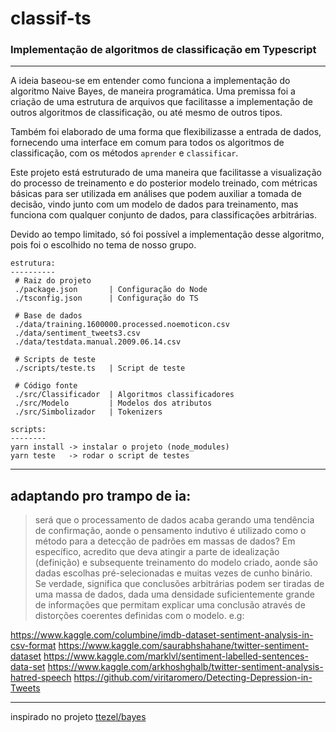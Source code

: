 # classif-ts
### Implementação de algoritmos de classificação em Typescript

---
A ideia baseou-se em entender como funciona a implementação do algoritmo Naive Bayes, de maneira programática. Uma premissa foi a criação de uma estrutura de arquivos que facilitasse a implementação de outros algoritmos de classificação, ou até mesmo de outros tipos.

Também foi elaborado de uma forma que flexibilizasse a entrada de dados, fornecendo uma interface em comum para todos os algoritmos de classificação, com os métodos `aprender` e `classificar`.

Este projeto está estruturado de uma maneira que facilitasse a visualização do processo de treinamento e do posterior modelo treinado, com métricas básicas para ser utilizada em análises que podem auxiliar a tomada de decisão, vindo junto com um modelo de dados para treinamento, mas funciona com qualquer conjunto de dados, para classificações arbitrárias.

Devido ao tempo limitado, só foi possível a implementação desse algoritmo, pois foi o escolhido no tema de nosso grupo.


```
estrutura:
----------
 # Raiz do projeto
 ./package.json       | Configuração do Node
 ./tsconfig.json      | Configuração do TS

 # Base de dados
 ./data/training.1600000.processed.noemoticon.csv
 ./data/sentiment_tweets3.csv
 ./data/testdata.manual.2009.06.14.csv

 # Scripts de teste
 ./scripts/teste.ts   | Script de teste

 # Código fonte 
 ./src/Classificador  | Algoritmos classificadores
 ./src/Modelo         | Modelos dos atributos
 ./src/Simbolizador   | Tokenizers

scripts:
--------
yarn install -> instalar o projeto (node_modules)
yarn teste   -> rodar o script de testes
```

---
## adaptando pro trampo de ia:

> será que o processamento de dados acaba gerando uma
> tendência de confirmação, aonde o pensamento
> indutivo é utilizado como o método para a detecção de
> padrões em massas de dados? Em específico, acredito que 
> deva atingir a parte de idealização (definição) 
> e subsequente treinamento do modelo criado, aonde são dadas 
> escolhas pré-selecionadas e muitas vezes de cunho binário.
> Se verdade, significa que conclusões arbitrárias podem ser
> tiradas de uma massa de dados, dada uma densidade suficientemente
> grande de informações que permitam explicar uma conclusão através
> de distorções coerentes definidas com o modelo.
> e.g:

https://www.kaggle.com/columbine/imdb-dataset-sentiment-analysis-in-csv-format
https://www.kaggle.com/saurabhshahane/twitter-sentiment-dataset
https://www.kaggle.com/marklvl/sentiment-labelled-sentences-data-set
https://www.kaggle.com/arkhoshghalb/twitter-sentiment-analysis-hatred-speech
https://github.com/viritaromero/Detecting-Depression-in-Tweets

---
inspirado no projeto [ttezel/bayes](https://github.com/ttezel/bayes)